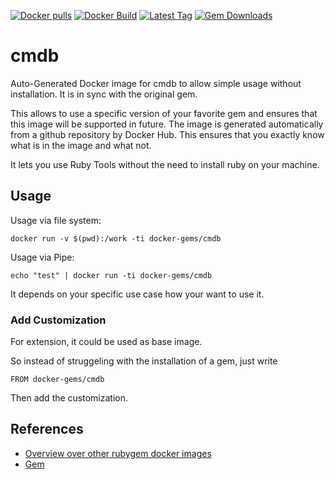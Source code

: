 [![Docker pulls](https://img.shields.io/docker/pulls/rubygem/cmdb.svg)](https://hub.docker.com/r/rubygem/cmdb/)
[![Docker Build](https://img.shields.io/docker/automated/rubygem/cmdb.svg)](https://hub.docker.com/r/rubygem/cmdb/)
[![Latest Tag](https://img.shields.io/github/tag/docker-rubygem/cmdb.svg)](https://hub.docker.com/r/rubygem/cmdb/)
[![Gem Downloads](https://img.shields.io/gem/dt/cmdb.svg)](https://rubygems.org/gems/cmdb/)
# cmdb

Auto-Generated Docker image for cmdb to allow simple usage without installation.
It is in sync with the original gem.

This allows to use a specific version of your favorite gem and ensures that this image will be supported in future.
The image is generated automatically from a github repository by Docker Hub.
This ensures that you exactly know what is in the image and what not.

It lets you use Ruby Tools without the need to install ruby on your machine.

## Usage

Usage via file system:

`docker run -v $(pwd):/work -ti docker-gems/cmdb`

Usage via Pipe:

`echo "test" | docker run -ti docker-gems/cmdb`

It depends on your specific use case how your want to use it.

### Add Customization

For extension, it could be used as base image.

So instead of struggeling with the installation of a gem, just write

`FROM docker-gems/cmdb`

Then add the customization.

## References

 - [Overview over other rubygem docker images](https://github.com/thinkbot/docker-rubygem)
 - [Gem](https://rubygems.org/gems/cmdb/)
